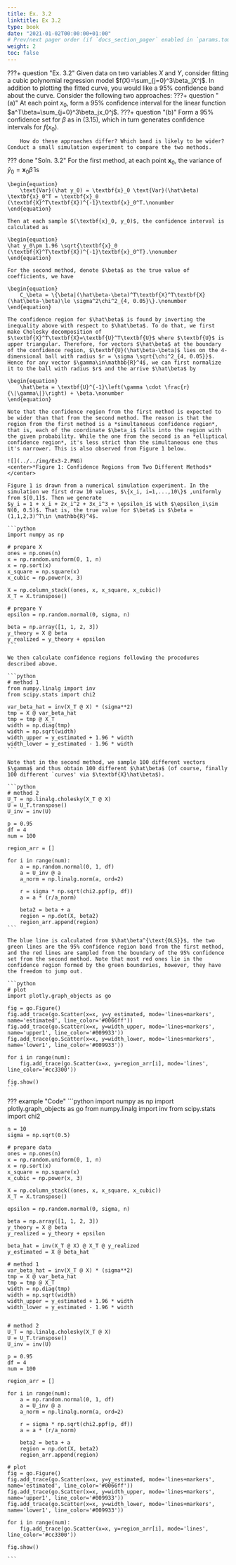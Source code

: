 ```yaml
---
title: Ex. 3.2
linktitle: Ex 3.2
type: book
date: "2021-01-02T00:00:00+01:00"
# Prev/next pager order (if `docs_section_pager` enabled in `params.toml`)
weight: 2
toc: false
---
```


???+ question "Ex. 3.2"
    Given data on two variables $X$ and $Y$, consider fitting a cubic polynomial regression model $f(X)=\sum_{j=0}^3\beta_jX^j$. In addition to plotting the fitted curve, you would like a 95% confidence band about the curve. Consider the following two approaches:
    ???+ question "(a)"
        At each point $x_0$, form a 95% confidence interval for the linear function $a^T\beta=\sum_{j=0}^3\beta_jx_0^j$.
    ???+ question "(b)"
        Form a 95% confidence set for $\beta$ as in (3.15), which in turn generates confidence intervals for $f(x_0)$.

        How do these approaches differ? Which band is likely to be wider? Conduct a small simulation experiment to compare the two methods.

??? done "Soln. 3.2" 
    For the first method, at each point $\textbf{x}_0$, the variance of $\hat y_0 = \textbf{x}_0\hat\beta$ is

    \begin{equation}
        \text{Var}(\hat y_0) = \textbf{x}_0 \text{Var}(\hat\beta) \textbf{x}_0^T = \textbf{x}_0 (\textbf{X}^T\textbf{X})^{-1}\textbf{x}_0^T.\nonumber
    \end{equation}

    Then at each sample $(\textbf{x}_0, y_0)$, the confidence interval is calculated as 

    \begin{equation}
    \hat y_0\pm 1.96 \sqrt{\textbf{x}_0 (\textbf{X}^T\textbf{X})^{-1}\textbf{x}_0^T}.\nonumber	
    \end{equation}

    For the second method, denote $\beta$ as the true value of coefficients, we have

    \begin{equation}
        C_\beta = \{\beta|(\hat\beta-\beta)^T\textbf{X}^T\textbf{X}(\hat\beta-\beta)\le \sigma^2\chi^2_{4, 0.05}\}.\nonumber
    \end{equation}

    The confidence region for $\hat\beta$ is found by inverting the inequality above with respect to $\hat\beta$. To do that, we first make Cholesky decomposition of $\textbf{X}^T\textbf{X}=\textbf{U}^T\textbf{U}$ where $\textbf{U}$ is upper triangular. Therefore, for vectors $\hat\beta$ at the boundary of the confidence region, $\textbf{U}(\hat\beta-\beta)$ lies on the 4-dimensional ball with radius $r = \sigma \sqrt{\chi^2_{4, 0.05}}$. Hence for any vector $\gamma\in\mathbb{R}^4$, we can first normalize it to the ball with radius $r$ and the arrive $\hat\beta$ by

    \begin{equation}
        \hat\beta = \textbf{U}^{-1}\left(\gamma \cdot \frac{r}{\|\gamma\|}\right) + \beta.\nonumber
    \end{equation} 

    Note that the confidence region from the first method is expected to be wider than that from the second method. The reason is that the region from the first method is a *simultaneous confidence region*, that is, each of the coordinate $\beta_i$ falls into the region with the given probability. While the one from the second is an *elliptical confidence region*, it's less strict than the simultaneous one thus it's narrower. This is also observed from Figure 1 below.

    ![](../../img/Ex3-2.PNG)
    <center>*Figure 1: Confidence Regions from Two Different Methods*</center>

    Figure 1 is drawn from a numerical simulation experiment. In the simulation we first draw 10 values, $\{x_i, i=1,...,10\}$ ,uniformly from $[0,1]$. Then we generate
    $y_i = 1 + x_i + 2x_i^2 + 3x_i^3 + \epsilon_i$ with $\epsilon_i\sim N(0, 0.5)$. That is, the true value for $\beta$ is $\beta = (1,1,2,3)^T\in \mathbb{R}^4$. 

    ```python
    import numpy as np

    # prepare X
    ones = np.ones(n)
    x = np.random.uniform(0, 1, n)
    x = np.sort(x)
    x_square = np.square(x)
    x_cubic = np.power(x, 3)

    X = np.column_stack((ones, x, x_square, x_cubic))
    X_T = X.transpose()

    # prepare Y
    epsilon = np.random.normal(0, sigma, n)

    beta = np.array([1, 1, 2, 3])
    y_theory = X @ beta
    y_realized = y_theory + epsilon
    ```

    We then calculate confidence regions following the procedures described above. 

    ```python
    # method 1
    from numpy.linalg import inv
    from scipy.stats import chi2

    var_beta_hat = inv(X_T @ X) * (sigma**2)
    tmp = X @ var_beta_hat
    tmp = tmp @ X_T
    width = np.diag(tmp)
    width = np.sqrt(width)
    width_upper = y_estimated + 1.96 * width
    width_lower = y_estimated - 1.96 * width
    ```

    Note that in the second method, we sample 100 different vectors $\gamma$ and thus obtain 100 different $\hat\beta$ (of course, finally 100 different `curves' via $\textbf{X}\hat\beta$).

    ```python
    # method 2
    U_T = np.linalg.cholesky(X_T @ X)
    U = U_T.transpose()
    U_inv = inv(U)

    p = 0.95
    df = 4
    num = 100

    region_arr = []

    for i in range(num):
        a = np.random.normal(0, 1, df)
        a = U_inv @ a
        a_norm = np.linalg.norm(a, ord=2)

        r = sigma * np.sqrt(chi2.ppf(p, df))
        a = a * (r/a_norm)

        beta2 = beta + a
        region = np.dot(X, beta2)
        region_arr.append(region)
    ```

    The blue line is calculated from $\hat\beta^{\text{OLS}}$, the two green lines are the 95% confidence region band from the first method, and the red lines are sampled from the boundary of the 95% confidence set from the second method. Note that most red ones lie in the confidence region formed by the green boundaries, however, they have the freedom to jump out.

    ```python
    # plot
    import plotly.graph_objects as go

    fig = go.Figure()
    fig.add_trace(go.Scatter(x=x, y=y_estimated, mode='lines+markers', name='estimated', line_color='#0066ff'))
    fig.add_trace(go.Scatter(x=x, y=width_upper, mode='lines+markers', name='upper1', line_color='#009933'))
    fig.add_trace(go.Scatter(x=x, y=width_lower, mode='lines+markers', name='lower1', line_color='#009933'))

    for i in range(num):
        fig.add_trace(go.Scatter(x=x, y=region_arr[i], mode='lines', line_color='#cc3300'))

    fig.show()
    ```

??? example "Code"
    ```python
    import numpy as np
    import plotly.graph_objects as go
    from numpy.linalg import inv
    from scipy.stats import chi2

    n = 10
    sigma = np.sqrt(0.5)

    # prepare data
    ones = np.ones(n)
    x = np.random.uniform(0, 1, n)
    x = np.sort(x)
    x_square = np.square(x)
    x_cubic = np.power(x, 3)

    X = np.column_stack((ones, x, x_square, x_cubic))
    X_T = X.transpose()

    epsilon = np.random.normal(0, sigma, n)

    beta = np.array([1, 1, 2, 3])
    y_theory = X @ beta
    y_realized = y_theory + epsilon

    beta_hat = inv(X_T @ X) @ X_T @ y_realized
    y_estimated = X @ beta_hat

    # method 1
    var_beta_hat = inv(X_T @ X) * (sigma**2)
    tmp = X @ var_beta_hat
    tmp = tmp @ X_T
    width = np.diag(tmp)
    width = np.sqrt(width)
    width_upper = y_estimated + 1.96 * width
    width_lower = y_estimated - 1.96 * width


    # method 2
    U_T = np.linalg.cholesky(X_T @ X)
    U = U_T.transpose()
    U_inv = inv(U)

    p = 0.95
    df = 4
    num = 100

    region_arr = []

    for i in range(num):
        a = np.random.normal(0, 1, df)
        a = U_inv @ a
        a_norm = np.linalg.norm(a, ord=2)

        r = sigma * np.sqrt(chi2.ppf(p, df))
        a = a * (r/a_norm)

        beta2 = beta + a
        region = np.dot(X, beta2)
        region_arr.append(region)

    # plot
    fig = go.Figure()
    fig.add_trace(go.Scatter(x=x, y=y_estimated, mode='lines+markers', name='estimated', line_color='#0066ff'))
    fig.add_trace(go.Scatter(x=x, y=width_upper, mode='lines+markers', name='upper1', line_color='#009933'))
    fig.add_trace(go.Scatter(x=x, y=width_lower, mode='lines+markers', name='lower1', line_color='#009933'))

    for i in range(num):
        fig.add_trace(go.Scatter(x=x, y=region_arr[i], mode='lines', line_color='#cc3300'))

    fig.show()

    ```